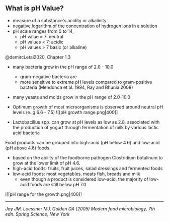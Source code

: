 ## What is pH Value?
- measure of a substance's acidity or alkalinity
- negative logarithm of the concentration of hydrogen ions in a solution
- pH scale ranges from 0 to 14, 
	- pH value = 7: neutral
	- pH values < 7: acidic
	- pH values > 7 basic (or alkaline)

@demirci.etal2020, Chapter 1.3
- many bacteria grow in the pH range of 2.0 - 10.0
	- gram-negative bacteria are
	- more sensitive to extreme pH levels compared to gram-positive bacteria (Mendonca et al. 1994, Ray and Bhunia 2008)  
- many yeasts and molds grow in the pH range of 2.0-10.0
- Optimum growth of most microorganisms is observed around neutral pH levels (e..g 6.6 - 7.5)
![[pH growth range.png|400]]

- Lactobacillus spp. can grow at pH levels as low as 2.8, associated with the production of yogurt through fermentation of milk by various lactic acid bacteria

Food products can be grouped into high-acid (pH below 4.6) and low-acid (pH above 4.6) foods. 
- based on the ability of the foodborne pathogen Clostridium botulinum to grow at the lower limit of pH 4.6.
- high-acid foods: fruits, fruit juices, salad dressings and fermented foods
- low-acid foods: most vegetables, meats fish, breads and milk 
	- even though a product is considered low-acid, the majority of low-acid foods are still below pH 7.0

![[pH range for the growth.png|400]]
___
*Jay JM, Loessner MJ, Golden DA (2005) Modern food microbiology, 7th edn. Spring Science, New York*